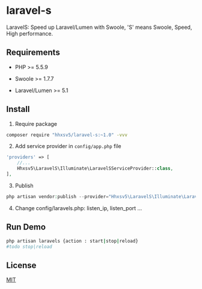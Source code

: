 # laravel-s
LaravelS: Speed up Laravel/Lumen with Swoole, 'S' means Swoole, Speed, High performance.

## Requirements

- PHP >= 5.5.9

- Swoole >= 1.7.7

- Laravel/Lumen >= 5.1

## Install

1. Require package 
```Bash
composer require "hhxsv5/laravel-s:~1.0" -vvv
```

2. Add service provider in `config/app.php` file
```PHP
'providers' => [
    //...
    Hhxsv5\LaravelS\Illuminate\LaravelSServiceProvider::class,
],
```

3. Publish
```PHP
php artisan vendor:publish --provider="Hhxsv5\LaravelS\Illuminate\LaravelSServiceProvider"
```

4. Change config/laravels.php: listen_ip, listen_port ...

## Run Demo

```Bash
php artisan laravels {action : start|stop|reload}
#todo stop|reload
```

## License

[MIT](https://github.com/hhxsv5/laravel-s/blob/master/LICENSE)
